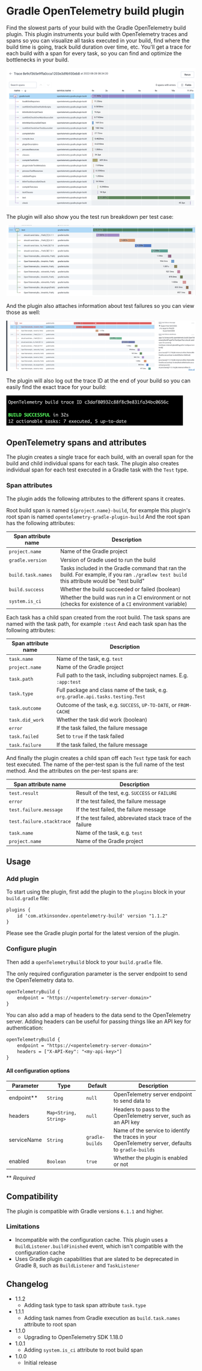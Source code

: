 # Gradle OpenTelemetry build plugin

Find the slowest parts of your build with the Gradle OpenTelemetry build plugin. This plugin instruments your build
with OpenTelemetry traces and spans so you can visualize all tasks executed in your build, find where the build time is going, track build duration over time, etc.
You'll get a trace for each build with a span for every task, so you can find and optimize the bottlenecks in your build.

![Trace from sample build](img/sample-build.png "Trace from sample build")

The plugin will also show you the test run breakdown per test case:

![Trace with spans per test](img/per-test-spans.png "Trace with spans per test")

And the plugin also attaches information about test failures so you can view those as well:

![Trace with failed test](img/test-failure.png "Trace with failed test")

The plugin will also log out the trace ID at the end of your build so you can easily find the exact trace for your build:

![Trace ID log message](img/trace-id-log.png "Trace ID log message")

## OpenTelemetry spans and attributes

The plugin creates a single trace for each build, with an overall span for the build and child individual spans for each task.
The plugin also creates individual span for each test executed in a Gradle task with the `Test` type.

### Span attributes

The plugin adds the following attributes to the different spans it creates.

Root build span is named `${project.name}-build`, for example this plugin's root span is named `opentelemetry-gradle-plugin-build`
And the root span has the following attributes:

| Span attribute name | Description |
| ------------------- | ----------- |
| `project.name`      | Name of the Gradle project |
| `gradle.version`    | Version of Gradle used to run the build |
| `build.task.names`  | Tasks included in the Gradle command that ran the build. For example, if you ran `./gradlew test build` this attribute would be "test build" |
| `build.success`     | Whether the build succeeded or failed (boolean) |
| `system.is_ci`      | Whether the build was run in a CI environment or not (checks for existence of a `CI` environment variable) |

Each task has a child span created from the root build.
The task spans are named with the task path, for example `:test`
And each task span has the following attributes:

| Span attribute name | Description |
| ------------------- | ----------- |
| `task.name`         | Name of the task, e.g. `test` |
| `project.name`      | Name of the Gradle project |
| `task.path`         | Full path to the task, including subproject names. E.g. `:app:test` |
| `task.type`         | Full package and class name of the task, e.g. `org.gradle.api.tasks.testing.Test`
| `task.outcome`      | Outcome of the task, e.g. `SUCCESS`, `UP-TO-DATE`, or `FROM-CACHE` |
| `task.did_work`     | Whether the task did work (boolean) |
| `error`             | If the task failed, the failure message |
| `task.failed`       | Set to `true` if the task failed |
| `task.failure`      | If the task failed, the failure message |

And finally the plugin creates a child span off each `Test` type task for each test executed.
The name of the per-test span is the full name of the test method.
And the attributes on the per-test spans are:

| Span attribute name       | Description |
| ------------------------- | ----------- |
| `test.result`             | Result of the test, e.g. `SUCCESS` or `FAILURE`
| `error`                   | If the test failed, the failure message |
| `test.failure.message`    | If the test failed, the failure message |
| `test.failure.stacktrace` | If the test failed, abbreviated stack trace of the failure |
| `task.name`               | Name of the task, e.g. `test` |
| `project.name`            | Name of the Gradle project | 

## Usage

### Add plugin

To start using the plugin, first add the plugin to the `plugins` block in your `build.gradle` file:

```
plugins {
    id 'com.atkinsondev.opentelemetry-build' version "1.1.2"
}
```

Please see the Gradle plugin portal for the latest version of the plugin.

### Configure plugin

Then add a `openTelemetryBuild` block to your `build.gradle` file.

The only required configuration parameter is the server endpoint to send the OpenTelemetry data to.

```
openTelemetryBuild {
    endpoint = "https://<opentelemetry-server-domain>"
}
```

You can also add a map of headers to the data send to the OpenTelemetry server. Adding headers can be useful for passing things like an API key for authentication:

```
openTelemetryBuild {
    endpoint = "https://<opentelemetry-server-domain>"
    headers = ["X-API-Key": "<my-api-key>"]
}
```

#### All configuration options

| Parameter                | Type                | Default                          | Description                                   |
| ---------------- | --------------------------- | -------------------------------- | --------------------------------------------- |
| endpoint**       | `String`                    | `null`                           | OpenTelemetry server endpoint to send data to |
| headers          | `Map<String, String>`       | `null`                           | Headers to pass to the OpenTelemetry server, such as an API key |
| serviceName      | `String`                    | `gradle-builds`                  | Name of the service to identify the traces in your OpenTelemetry server, defaults to `gradle-builds` |
| enabled          | `Boolean`                   | `true`                           | Whether the plugin is enabled or not |

** _Required_

## Compatibility

The plugin is compatible with Gradle versions `6.1.1` and higher.

### Limitations

* Incompatible with the configuration cache. This plugin uses a `BuildListener.buildFinished` event, which isn't compatible with the configuration cache
* Uses Gradle plugin capabilities that are slated to be deprecated in Gradle 8, such as `BuildListener` and `TaskListener`

## Changelog

* 1.1.2
  * Adding task type to task span attribute `task.type`
* 1.1.1
  * Adding task names from Gradle execution as `build.task.names` attribute to root span
* 1.1.0
  * Upgrading to OpenTelemetry SDK 1.18.0
* 1.0.1
  * Adding `system.is_ci` attribute to root build span
* 1.0.0
  * Initial release
